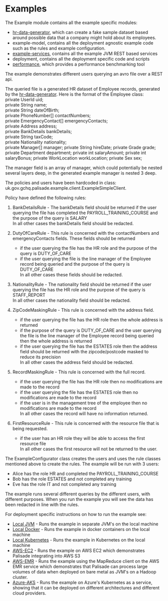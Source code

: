 # Examples

The Example module contains all the example specific modules:

- [hr-data-generator](hr-data-generator/README.md), which can create a fake sample dataset based around possible data that a company might hold about its employees.
- example-model, contains all the deployment agnostic example code such as the rules and example configuration.
- [example-services](example-services/README.md), contains all the example JVM REST based services
- deployment, contains all the deployment specific code and scripts
- [performance](performance/README.md), which provides a performance benchmarking tool

The example demonstrates different users querying an avro file over a REST api.

The queried file is a generated HR dataset of Employee records, generated by the [hr-data-generator](hr-data-generator/README.md). Here is the format of the Employee class:  
    private UserId uid;  
    private String name;  
    private String dateOfBirth;  
    private PhoneNumber[] contactNumbers;  
    private EmergencyContact[] emergencyContacts;  
    private Address address;  
    private BankDetails bankDetails;  
    private String taxCode;  
    private Nationality nationality;  
    private Manager[] manager;
    private String hireDate;
    private Grade grade;
    private Department department;
    private int salaryAmount;
    private int salaryBonus;
    private WorkLocation workLocation;
    private Sex sex;  

   The manager field is an array of manager, which could potentially be nested several layers deep, in the generated example manager is nested 3 deep.


The policies and users have been hardcoded in class: uk.gov.gchq.palisade.example.client.ExampleSimpleClient.

Policy have defined the following rules:

1. BankDetailsRule - The bankDetails field should be returned if the user querying the file has completed the PAYROLL_TRAINING_COURSE and the purpose of the query is SALARY  
   In all other cases the bankDetails field should be redacted.

1. DutyOfCareRule - This rule is concerned with the contactNumbers and emergencyContacts fields. These fields should be returned 
    - if the user querying the file has the HR role and the purpose of the query is DUTY_OF_CARE
    - if the user querying the file is the line manager of the Employee record being queried and the purpose of the query is DUTY_OF_CARE  
   In all other cases these fields should be redacted.

1. NationalityRule - The nationality field should be returned if the user querying the file has the HR role and the purpose of the query is STAFF_REPORT    
   In all other cases the nationality field should be redacted.

1. ZipCodeMaskingRule - This rule is concerned with the address field.
    - if the user querying the file has the HR role then the whole address is returned
    - if the purpose of the query is DUTY_OF_CARE and the user querying the file is the line manager of the Employee record being queried then the whole address is returned
    - if the user querying the file has the ESTATES role then the address field should be returned with the zipcode/postcode masked to reduce its precision  
   In all other cases the address field should be redacted.
   
1. RecordMaskingRule - This rule is concerned with the full record.
    - if the user querying the file has the HR role then no modifications are made to the record
    - if the user querying the file has the ESTATES role then no modifications are made to the record
    - if the user is in the management tree of the employee then no modifications are made to the record  
   In all other cases the record will have no information returned.
   
1. FirstResourceRule - This rule is concerned with the resource file that is being requested.
    - if the user has an HR role they will be able to access the first resource file  
   In all other cases the first resource will not be returned to the user.
  
The ExampleConfigurator class creates the users and uses the rule classes mentioned above to create the rules. The example will be run with 3 users:

   - Alice has the role HR and completed the PAYROLL_TRAINING_COURSE
   - Bob has the role ESTATES and not completed any training
   - Eve has the role IT and not completed any training

The example runs several different queries by the different users, with different purposes. When you run the example you will see the data has been redacted in line with the rules.

For deployment specific instructions on how to run the example see:  
- [Local JVM](deployment/local-jvm/README.md) - Runs the example in separate JVM's on the local machine 
- [Local Docker](deployment/local-docker/README.md) - Runs the example in docker containers on the local machine
- [Local Kubernetes](deployment/local-k8s/README.md) - Runs the example in Kubernetes on the local machine
- [AWS-EC2](deployment/AWS-EC2-S3/README.md) - Runs the example on AWS EC2 which demonstrates Palisade integrating into AWS S3
- [AWS-EMR](deployment/AWS-EMR/README.md) - Runs the example using the MapReduce client on the AWS EMR service which demonstrates that Palisade can process large volumes of data when deployed on bare metal as JVM's on a Hadoop cluster.
- [Azure-AKS](deployment/Azure-AKS/README.md) - Runs the example on Azure's Kubernetes as a service, showing that it can be deployed on different architectures and different cloud providers.
